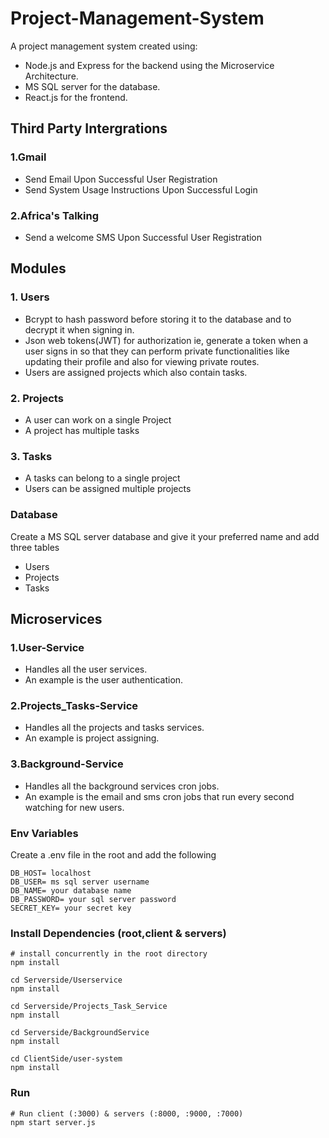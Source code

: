 # Project-Management-System
A project management system created using:
- Node.js and Express for the backend using the Microservice Architecture.
- MS SQL server for the database.
- React.js for the frontend.

## Third Party Intergrations
### 1.Gmail
  - Send Email Upon Successful User Registration
  - Send System Usage Instructions Upon Successful Login
### 2.Africa's Talking
  - Send a welcome SMS Upon Successful User Registration
## Modules
### 1. Users
  - Bcrypt to hash password before storing it to the database and to decrypt it when signing in.
  - Json web tokens(JWT) for authorization ie, generate a token when a user signs in so that they can perform private functionalities like updating their profile
  and also for viewing private routes.
  - Users are assigned projects which also contain tasks.
### 2. Projects
  - A user can work on a single Project
  - A project has multiple tasks
  
### 3. Tasks
  - A tasks can belong to a single project
  - Users can be assigned multiple projects

### Database

Create a MS SQL server database and give it your preferred name and add three tables
  - Users
  - Projects
  - Tasks
  
## Microservices
### 1.User-Service
  - Handles all the user services.
  - An example is the user authentication.
### 2.Projects_Tasks-Service
  - Handles all the projects and tasks services.
  - An example is project assigning.
### 3.Background-Service
  - Handles all the background services cron jobs.
  - An example is the email and sms cron jobs that run every second watching for new users.

### Env Variables

Create a .env file in the root and add the following
```
DB_HOST= localhost
DB_USER= ms sql server username
DB_NAME= your database name
DB_PASSWORD= your sql server password
SECRET_KEY= your secret key

```

### Install Dependencies (root,client & servers)

```
# install concurrently in the root directory
npm install

cd Serverside/Userservice
npm install

cd Serverside/Projects_Task_Service
npm install

cd Serverside/BackgroundService
npm install

cd ClientSide/user-system
npm install
```

### Run

```
# Run client (:3000) & servers (:8000, :9000, :7000)
npm start server.js

